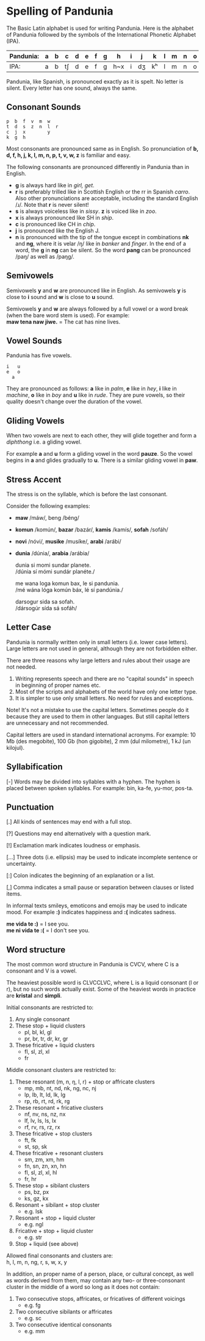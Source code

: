# Spelling of Pandunia

The Basic Latin alphabet is used for writing Pandunia.  Here is the alphabet of
Pandunia followed by the symbols of the International Phonetic Alphabet (IPA).

| Pandunia: | a | b | c | d | e | f | g | h | i | j | k | l | m | n | o | p | r | s | t | u | v | w | x | y | z |
|-----------|---|---|---|---|---|---|---|---|---|---|---|---|---|---|---|---|---|---|---|---|---|---|---|---|---|
| IPA: | a | b | tʃ | d | e | f | g | h~x | i | dʒ | kʰ | l | m | n | o | pʰ | r~ɹ | s | tʰ | u | v | w~ʋ | ʃ | j | z~dz |


Pandunia, like Spanish, is pronounced exactly as it is spelt. No letter is
silent. Every letter has one sound, always the same.

## Consonant Sounds

    p  b  f  v  m  w
    t  d  s  z  n  l  r
    c  j  x        y
    k  g  h

Most consonants are pronounced same as in English. So pronunciation of
**b, d, f, h, j, k, l, m, n, p, t, v, w, z** is familiar and easy.

The following consonants are pronounced differently in Pandunia than in English.

- **g** is always hard like in _girl, get_.
- **r** is preferably trilled like in Scottish English or the rr in Spanish
  _carro_. Also other pronunciations are acceptable, including the standard
  English /ɹ/. Note that **r** is never silent!
- **s** is always voiceless like in _sissy_. **z** is voiced like in _zoo_.
- **x** is always pronounced like SH in _ship_.
- **c** is pronounced like CH in _chip_.
- **j** is pronounced like the English J.
- **n** is pronounced with the tip of the tongue except in combinations **nk** and **ng**,
  where it is velar /ŋ/ like in _banker_ and _finger_.
  In the end of a word, the **g** in **ng** can be silent.
  So the word **pang** can be pronounced /paŋ/ as well as /paŋg/.


## Semivowels

Semivowels **y** and **w** are pronounced like in English.
As semivowels **y** is close to **i** sound and **w** is close to
**u** sound.

Semivowels **y** and **w** are always followed by a full vowel or
a word break (when the bare word stem is used). For example:  
**maw tena naw jiwe.** = The cat has nine lives.


## Vowel Sounds

Pandunia has five vowels.

    i   u
    e   o
      a

They are pronounced as follows: **a** like in _palm_, **e** like in
_hey_, **i** like in _machine_, **o** like in _boy_ and **u** like in
_rude_. They are pure vowels, so their quality doesn't change over
the duration of the vowel.


## Gliding Vowels

When two vowels are next to each other, they will glide together and
form a _diphthong_ i.e. a gliding vowel.

For example **a** and **u** form a gliding vowel in the word **pauze**.
So the vowel begins in **a** and glides gradually to **u**.
There is a similar gliding vowel in **paw**.


## Stress Accent

The stress is on the syllable, which is before the last consonant.

Consider the following examples:

- **maw** /máw/, beng /béng/
- **komun** /komún/, **bazar** /bazár/, **kamis** /kamís/, **sofah** /sofáh/
- **novi** /nóvi/, **musike** /musíke/, **arabi** /arábi/
- **dunia** /dúnia/, **arabia** /arábia/

     dunia si momi sundar planete.  
    /dúnia sí mómi sundár planéte./

     me wana loga komun bax, le si pandunia.  
    /mé wána lóga komún báx, lé sí pandúnia./

     darsogur sida sa sofah.  
    /dársogúr sída sá sofáh/


## Letter Case

Pandunia is normally written only in small letters (i.e. lower case letters).
Large letters are not used in general, although they are not forbidden either.

There are three reasons why large letters and rules about their usage
are not needed.

1. Writing represents speech and there are no "capital sounds" in speech in
   beginning of proper names etc.
2. Most of the scripts and alphabets of the world have only one letter type.
3. It is simpler to use only small letters. No need for rules and exceptions.

Note! It's not a mistake to use the capital letters. Sometimes people do it
because they are used to them in other languages. But still capital letters are
unnecessary and not recommended.

Capital letters are used in standard international acronyms. For example: 10 Mb
(des megobite), 100 Gb (hon gigobite), 2 mm (dul milometre), 1 kJ (un kilojul).


## Syllabification

[-] Words may be divided into syllables with a hyphen. The hyphen is placed
between spoken syllables. For example: bin, ka-fe, yu-mor, pos-ta.


## Punctuation

[.] All kinds of sentences may end with a full stop.

[?] Questions may end alternatively with a question mark.

[!] Exclamation mark indicates loudness or emphasis.

[...] Three dots (i.e. ellipsis) may be used to indicate incomplete sentence or
uncertainty.

[:] Colon indicates the beginning of an explanation or a list.

[,] Comma indicates a small pause or separation between clauses or listed items.

In informal texts smileys, emoticons and emojis may be used to indicate mood.
For example **:)** indicates happiness and **:(** indicates sadness.

**me vida te :)**
= I see you.  
**me ni vida te :(**
= I don't see you.


## Word structure

The most common word structure in Pandunia is CVCV, where C is a consonant and
V is a vowel.

The heaviest possible word is CLVCCLVC, where L is a liquid consonant (l or r), but no such words actually exist. Some of the heaviest words in practice are **kristal** and **simpli**.

Initial consonants are restricted to:

1. Any single consonant
2. These stop + liquid clusters
    - pl, bl, kl, gl
    - pr, br, tr, dr, kr, gr
3. These fricative + liquid clusters
    - fl, sl, zl, xl
    - fr

Middle consonant clusters are restricted to:

1. These resonant (m, n, ŋ, l, r) + stop or affricate clusters
    - mp, mb, nt, nd, nk, ng, nc, nj
    - lp, lb, lt, ld, lk, lg
    - rp, rb, rt, rd, rk, rg
2. These resonant + fricative clusters
    - nf, nv, ns, nz, nx
    - lf, lv, ls, ls, lx
    - rf, rv, rs, rz, rx
3. These fricative + stop clusters
    - ft, fk
    - st, sp, sk
4. These fricative + resonant clusters
    - sm, zm, xm, hm
    - fn, sn, zn, xn, hn
    - fl, sl, zl, xl, hl
    - fr, hr
5. These stop + sibilant clusters
    - ps, bz, px
    - ks, gz, kx
6. Resonant + sibilant + stop cluster
    - e.g. lsk
7. Resonant + stop + liquid cluster
    - e.g. ngl
8. Fricative + stop + liquid cluster
    - e.g. str
9. Stop + liquid (see above)

Allowed final consonants and clusters are:  
h, l, m, n, ng, r, s, w, x, y

In addition, an proper name of a person, place, or cultural concept, as well as words derived from them, may contain any two- or three-consonant cluster in the middle of a word so long as it does not contain:

1. Two consecutive stops, affricates, or fricatives of different voicings
    - e.g. fg
2. Two consecutive sibilants or affricates
    - e.g. sc
3. Two consecutive identical consonants
    - e.g. mm
